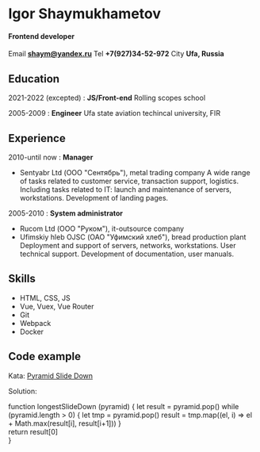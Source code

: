 # Igor Shaymukhametov
#### Frontend developer

Email                 **<shaym@yandex.ru>**
Tel                   **+7(927)34-52-972**
City                  **Ufa, Russia**

## Education
2021-2022 (excepted) 
: **JS/Front-end** Rolling scopes school

2005-2009 
: **Engineer** Ufa state aviation techincal university, FIR

## Experience
2010-until now
: **Manager** 
- Sentyabr Ltd (ООО "Сентябрь"), metal trading company
A wide range of tasks related to customer service, transaction support, logistics. Including tasks related to IT: launch and maintenance of servers, workstations. Development of landing pages.

2005-2010 
: **System administrator** 
- Rucom Ltd (ООО "Руком"), it-outsource company
- Ufimskiy hleb OJSC (ОАО "Уфимский хлеб"), bread production plant
Deployment and support of servers, networks, workstations. User technical support. Development of documentation, user manuals.

## Skills
- HTML, CSS, JS
- Vue, Vuex, Vue Router
- Git
- Webpack
- Docker

## Code example

Kata: [Pyramid Slide Down](https://www.codewars.com/kata/551f23362ff852e2ab000037)

Solution: 

function longestSlideDown (pyramid) {
  let result = pyramid.pop()
    while (pyramid.length > 0) {
        let tmp = pyramid.pop()
        result = tmp.map((el, i) => el + Math.max(result[i], result[i+1]))
    }    
    return result[0]  
}